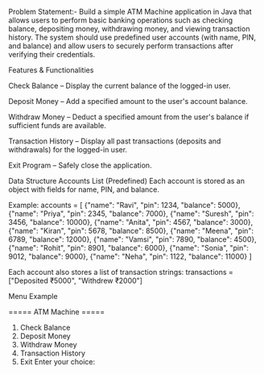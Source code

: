 Problem Statement:-
Build a simple ATM Machine application in Java that allows users to perform basic banking operations such as checking balance, depositing money, withdrawing money, and viewing transaction history. The system should use predefined user accounts (with name, PIN, and balance) and allow users to securely perform transactions after verifying their credentials.

Features & Functionalities

Check Balance – Display the current balance of the logged-in user.

Deposit Money – Add a specified amount to the user's account balance.

Withdraw Money – Deduct a specified amount from the user's balance if sufficient funds are available.

Transaction History – Display all past transactions (deposits and withdrawals) for the logged-in user.

Exit Program – Safely close the application.


Data Structure
Accounts List (Predefined)
Each account is stored as an object with fields for name, PIN, and balance.

Example:
accounts = [
  {"name": "Ravi", "pin": 1234, "balance": 5000},
  {"name": "Priya", "pin": 2345, "balance": 7000},
  {"name": "Suresh", "pin": 3456, "balance": 10000},
  {"name": "Anita", "pin": 4567, "balance": 3000},
  {"name": "Kiran", "pin": 5678, "balance": 8500},
  {"name": "Meena", "pin": 6789, "balance": 12000},
  {"name": "Vamsi", "pin": 7890, "balance": 4500},
  {"name": "Rohit", "pin": 8901, "balance": 6000},
  {"name": "Sonia", "pin": 9012, "balance": 9000},
  {"name": "Neha", "pin": 1122, "balance": 11000}
]

Each account also stores a list of transaction strings:
transactions = ["Deposited ₹5000", "Withdrew ₹2000"]


Menu Example

===== ATM Machine =====
1. Check Balance
2. Deposit Money
3. Withdraw Money
4. Transaction History
5. Exit
Enter your choice:
